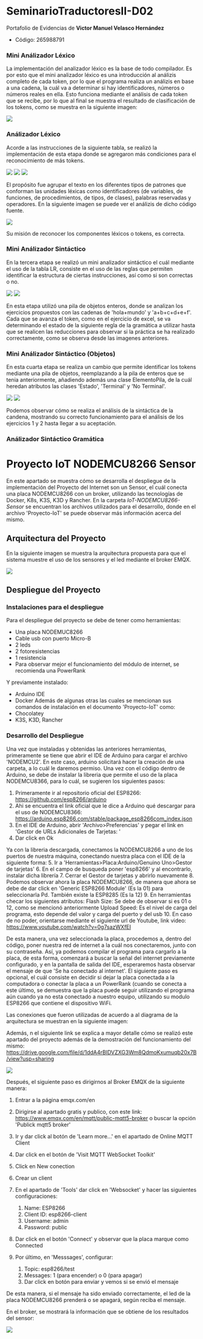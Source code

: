 # SeminarioTraductoresII-D02
Portafolio de Evidencias de **Victor Manuel Velasco Hernández**
- Código: 265988791

### Mini Análizador Léxico

La implementación del analizador léxico es la base de todo compilador. Es por esto que el mini analizador léxico es una introducción al análizis completo de cada token, por lo que el programa realiza un análizis en base a una cadena, la cuál va a determinar si hay identificadores, números o números reales en ella. Esto funciona mediante el análisis de cada token que se recibe, por lo que al final se muestra el resultado de clasificación de los tokens, como se muestra en la siguiente imagen:

<img src="./mini-lexico.jpeg">


### Análizador Léxico

Acorde a las instrucciones de la siguiente tabla, se realizó la implementación de esta etapa donde se agregaron más condiciones para el reconocimiento de más tokens.

<img src="./tabla-1.png">
<img src="./tabla-2.png">
<img src="./tabla-3.png">

El propósito fue agrupar el texto en los diferentes tipos de patrones que conforman las unidades léxicas como identificadores (de variables, de funciones, de procedimientos, de tipos, de clases), palabras reservadas y operadores.
En la siguiente imagen se puede ver el análizis de dicho código fuente.

<img src="./a-lexico.jpeg">

Su misión de reconocer los componentes léxicos o tokens, es correcta.


### Mini Análizador Sintáctico

En la tercera etapa se realizó un mini analizador sintáctico el cuál mediante el uso de la tabla LR, consiste en el uso de las reglas que permiten identificar la estructura de ciertas instrucciones, así como si son correctas o no.

<img src="./mini-sintactico1.jpeg">
<img src="./mini-sintactico2.jpeg">

En esta etapa utilizó una pila de objetos enteros, donde se analizan los ejercicios propuestos con las cadenas de 'hola+mundo' y 'a+b+c+d+e+f'. Cada que se avanza el token, como en el ejercicio de excel, se va determinando el estado de la siguiente regla de la gramática a utilizar hasta que se realicen las reducciones para observar si la práctica se ha realizado correctamente, como se observa desde las imagenes anteriores.


### Mini Análizador Sintáctico (Objetos)

En esta cuarta etapa se realiza un cambio que permite identificar los tokens mediante una pila de objetos, reemplazando a la pila de enteros que se tenia anteriormente, añadiendo además una clase ElementoPila, de la cuál heredan atributos las clases 'Estado', 'Terminal' y 'No Terminal'.

<img src="./mini-sintactico-objs1.jpeg">
<img src="./mini-sintactico-objs2.jpeg">

Podemos observar cómo se realiza el análisis de la sintáctica de la candena, mostrando su correcto funcionamiento para el análisis de los ejercicios 1 y 2 hasta llegar a su aceptación.

### Análizador Sintáctico Gramática


# Proyecto IoT NODEMCU8266 Sensor

En este apartado se muestra cómo se desarrolla el despliegue de la implementación del Proyecto del Internet son un Sensor, el cuál conecta una placa NODEMCU8266 con un broker, utilizando las tecnologías de Docker, K8s, K3S, K3D y Rancher.
En la carpeta *IoT-NODEMCU8266-Sensor* se encuentran los archivos utilizados para el desarrollo, donde en el archivo 'Proyecto-IoT' se puede observar más información acerca del mismo.

## Arquitectura del Proyecto

En la siguiente imagen se muestra la arquitectura propuesta para que el sistema muestre el uso de los sensores y el led mediante el broker EMQX.

<img src="./IoT-NODEMCU8266-Sensor/Arquitectura.png">

## Despliegue del Proyecto

### Instalaciones para el despliegue

Para el despliegue del proyecto se debe de tener como herramientas:
* Una placa NODEMUC8266
* Cable usb con puerto Micro-B
* 2 leds
* 2 fotoresistencias
* 1 resistencia
* Para observar mejor el funcionamiento del módulo de internet, se recomienda una PowerRank

Y previamente instalado:
* Arduino IDE
* Docker
Además de algunas otras las cuales se mencionan sus comandos de instalación en el documento 'Proyecto-IoT' como:
* Chocolatey
* K3S, K3D, Rancher

### Desarrollo del Despliegue

Una vez que instaladas y obtenidas las anteriores herramientas, primeramente se tiene que abrir el IDE de Arduino para cargar el archivo 'NODEMCU2'. En este caso, arduino solicitará hacer la creación de una carpeta, a lo cuál le daremos permiso. Una vez con el código dentro de Arduino, se debe de instalar la libreria que permite el uso de la placa NODEMCU8366, para lo cuál, se sugieren los siguientes pasos:

1. Primeramente ir al repositorio oficial del ESP8266: https://github.com/esp8266/arduino 
2. Ahi se encuentra el link oficial que le dice a Arduino qué descargar para el uso de NODEMCU8366: https://arduino.esp8266.com/stable/package_esp8266com_index.json
3. En el IDE de Arduino, abrir 'Archivo>Preferencias' y pegar el link en 'Gestor de URLs Adicionales de Tarjetas: '
4. Dar click en Ok

Ya con la libreria descargada, conectamos la NODEMCU8266 a uno de los puertos de nuestra máquina, conectando nuestra placa con el IDE de la siguiente forma:
5. Ir a 'Herramientas>Placa:Arduino/Genuino Uno>Gestor de tarjetas'
6. En el campo de busqueda poner 'esp8266' y al encontrarlo, instalar dicha librería
7. Cerrar el Gestor de tarjetas y abrirlo nuevamente
8. Podemos observar ahora la placa NODEMCU8266, de manera que ahora se debe de dar click en 'Generic ESP8266 Module' (Es la 01) para seleccionarla
Pd. También existe la ESP8285 (Es la 12)
9. En herramientas checar los siguientes atributos:
   Flash Size: Se debe de observar si es 01 o 12, como se mencionó anteriormente
    Upload Speed: Es el nivel de carga del programa, esto depende del valor y carga del puerto y del usb
10. En caso de no poder, orientarse mediante el siguiente url de Youtube, link video: https://www.youtube.com/watch?v=0g7sazWXfEI

De esta manera, una vez seleccionada la placa, procedemos a, dentro del código, poner nuestra red de internet a la cuál nos conectaremos, junto con su contraseña. Así, ya podemos compilar el programa para cargarlo a la placa, de esta forma, comenzará a buscar la señal del internet previamente configurado, y en la pantalla de salida del IDE, esperaremos hasta observar el mensaje de que 'Se ha conectado al internet'. 
El siguiente paso es opcional, el cuál consiste en decidir si dejar la placa conectada a la computadora o conectar la placa a un PowerRank (cuando se conecta a este último, se demuestra que la placa puede seguir utilizando el programa aún cuando ya no esta conectado a nuestro equipo, utilizando su modulo ESP8266 que contiene el dispositivo WiFi.

Las conexiones que fueron utilizadas de acuerdo a al diagrama de la arquitectura se muestran en la siguiente imagen:


Además, n el siguiente link se explica a mayor detalle cómo se realizó este apartado del proyecto además de la demostración del funcionamiento del mismo: https://drive.google.com/file/d/1ddA4rBIDVZXG3Wm8QdmoKxumuqb20x7B/view?usp=sharing

<img src="./IoT-NODEMCU8266-Sensor/EMQX-Broker.png">

Después, el siguiente paso es dirigirnos al Broker EMQX de la siguiente manera:

1. Entrar a la página emqx.com/en
2. Dirigirse al apartado gratis y publico, con este link:
https://www.emqx.com/en/mqtt/public-mqtt5-broker o buscar la opción 'Publick mqtt5 broker'
3. Ir y dar click al botón de 'Learn more...' en el apartado de Online MQTT Client
4. Dar click en el botón de 'Visit MQTT WebSocket Toolkit'
5. Click en New conection
6. Crear un client

7. En el apartado de 'Tools' dar click en 'Websocket' y hacer las siguientes configuraciones:
   1. Name: ESP8266
   2. Client ID: esp8266-client
   3. Username: admin
   4. Password: public
8. Dar click en el botón 'Connect' y observar que la placa marque como Connected

9. Por último, en 'Messsages', configurar:
   1. Topic: esp8266/test
   2. Messages: 1 (para encender) o 0 (para apagar)
   3. Dar click en botón para enviar y vemos si se envió el mensaje

De esta manera, si el mensaje ha sido enviado correctamente, el led de la placa NODEMCU8266 prenderá o se apagará, según reciba el mensaje.

En el broker, se mostrará la información que se obtiene de los resultados del sensor:

<img src="./IoT-NODEMCU8266-Sensor/Conexiones.png">



